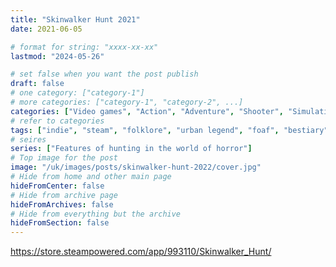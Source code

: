 ```yaml
---
title: "Skinwalker Hunt 2021"
date: 2021-06-05

# format for string: "xxxx-xx-xx"
lastmod: "2024-05-26"

# set false when you want the post publish
draft: false
# one category: ["category-1"]
# more categories: ["category-1", "category-2", ...]
categories: ["Video games", "Action", "Adventure", "Shooter", "Simulation", "Horror"]
# refer to categories
tags: ["indie", "steam", "folklore", "urban legend", "foaf", "bestiary", "wendigo", "gua"]
# seires
series: ["Features of hunting in the world of horror"]
# Top image for the post
image: "/uk/images/posts/skinwalker-hunt-2022/cover.jpg"
# Hide from home and other main page
hideFromCenter: false
# Hide from archive page
hideFromArchives: false
# Hide from everything but the archive
hideFromSection: false
---
```

https://store.steampowered.com/app/993110/Skinwalker_Hunt/
<!--more-->